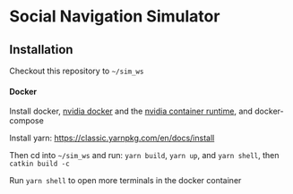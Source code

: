 # Social Navigation Simulator

## Installation

Checkout this repository to `~/sim_ws`

#### Docker

Install docker, [nvidia docker](https://github.com/NVIDIA/nvidia-docker) and the [nvidia container runtime](https://github.com/nvidia/nvidia-container-runtime), and docker-compose

Install yarn: https://classic.yarnpkg.com/en/docs/install

Then cd into `~/sim_ws` and run: `yarn build`, `yarn up`, and `yarn shell`, then `catkin build -c`

Run `yarn shell` to open more terminals in the docker container
